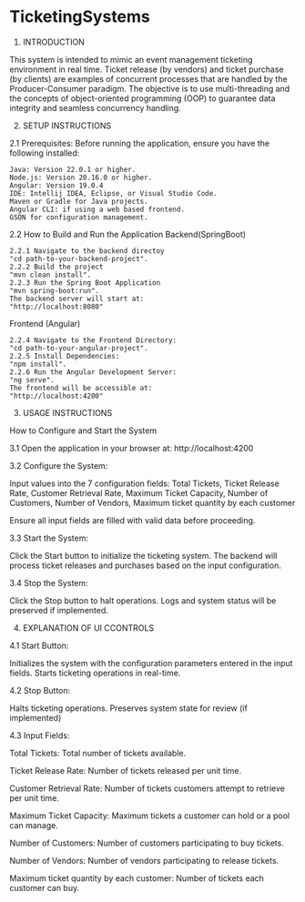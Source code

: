 # TicketingSystems

1. INTRODUCTION

This system is intended to mimic an event management ticketing environment in real time. Ticket release (by vendors) and ticket purchase (by clients) are examples of concurrent processes that are handled by the Producer-Consumer paradigm. The objective is to use multi-threading and the concepts of object-oriented programming (OOP) to guarantee data integrity and seamless concurrency handling.


2. SETUP INSTRUCTIONS

2.1 Prerequisites:
Before running the application, ensure you have the following installed:

    Java: Version 22.0.1 or higher.
    Node.js: Version 20.16.0 or higher.
    Angular: Version 19.0.4
    IDE: Intellij IDEA, Eclipse, or Visual Studio Code.
    Maven or Gradle for Java projects.
    Angular CLI: if using a web based frontend.
    GSON for configuration management.

2.2 How to Build and Run the Application
Backend(SpringBoot)

    2.2.1 Navigate to the backend directoy
    "cd path-to-your-backend-project".
    2.2.2 Build the project
    "mvn clean install".
    2.2.3 Run the Spring Boot Application
    "mvn spring-boot:run".
    The backend server will start at:
    "http://localhost:8080"

Frontend (Angular)

    2.2.4 Navigate to the Frontend Directory:
    "cd path-to-your-angular-project".
    2.2.5 Install Dependencies:
    "npm install".
    2.2.6 Run the Angular Development Server:
    "ng serve".
    The frontend will be accessible at:
    "http://localhost:4200"


3. USAGE INSTRUCTIONS

How to Configure and Start the System

3.1 Open the application in your browser at:
http://localhost:4200

3.2 Configure the System:

Input values into the 7 configuration fields:
Total Tickets,
Ticket Release Rate,
Customer Retrieval Rate,
Maximum Ticket Capacity,
Number of Customers,
Number of Vendors,
Maximum ticket quantity by each customer

Ensure all input fields are filled with valid data before proceeding.

3.3 Start the System:

Click the Start button to initialize the ticketing system.
The backend will process ticket releases and purchases based on the input configuration.

3.4 Stop the System:

Click the Stop button to halt operations.
Logs and system status will be preserved if implemented.

4. EXPLANATION OF UI CCONTROLS

4.1 Start Button:

Initializes the system with the configuration parameters entered in the input fields.
Starts ticketing operations in real-time.

4.2 Stop Button:

Halts ticketing operations.
Preserves system state for review (if implemented)

4.3 Input Fields:

Total Tickets: Total number of tickets available.

Ticket Release Rate: Number of tickets released per unit time.

Customer Retrieval Rate: Number of tickets customers attempt to retrieve per unit time.

Maximum Ticket Capacity: Maximum tickets a customer can hold or a pool can manage.

Number of Customers: Number of customers participating to buy tickets.

Number of Vendors: Number of vendors participating to release tickets.

Maximum ticket quantity by each customer: Number of tickets each customer can buy.
